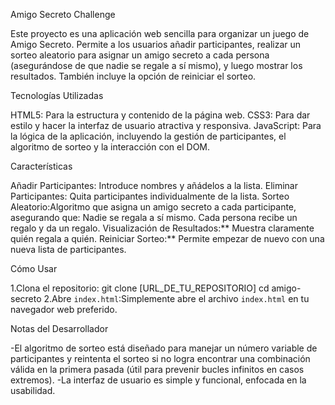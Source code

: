 Amigo Secreto Challenge

Este proyecto es una aplicación web sencilla para organizar un juego de Amigo Secreto. 
Permite a los usuarios añadir participantes, realizar un sorteo aleatorio para asignar un amigo secreto a cada persona (asegurándose de que nadie se regale a sí mismo), 
y luego mostrar los resultados. 
También incluye la opción de reiniciar el sorteo.

Tecnologías Utilizadas

HTML5: Para la estructura y contenido de la página web.
CSS3: Para dar estilo y hacer la interfaz de usuario atractiva y responsiva.
JavaScript: Para la lógica de la aplicación, incluyendo la gestión de participantes, el algoritmo de sorteo y la interacción con el DOM.

Características

Añadir Participantes: Introduce nombres y añádelos a la lista.
Eliminar Participantes: Quita participantes individualmente de la lista.
Sorteo Aleatorio:Algoritmo que asigna un amigo secreto a cada participante, asegurando que:
Nadie se regala a sí mismo.
Cada persona recibe un regalo y da un regalo.
Visualización de Resultados:** Muestra claramente quién regala a quién.
Reiniciar Sorteo:** Permite empezar de nuevo con una nueva lista de participantes.

Cómo Usar

1.Clona el repositorio:
git clone [URL_DE_TU_REPOSITORIO]
cd amigo-secreto
2.Abre `index.html`:Simplemente abre el archivo `index.html` en tu navegador web preferido.

Notas del Desarrollador

-El algoritmo de sorteo está diseñado para manejar un número variable de participantes y reintenta el sorteo si no logra encontrar una combinación válida en la primera pasada (útil para prevenir bucles infinitos en casos extremos).
-La interfaz de usuario es simple y funcional, enfocada en la usabilidad.
